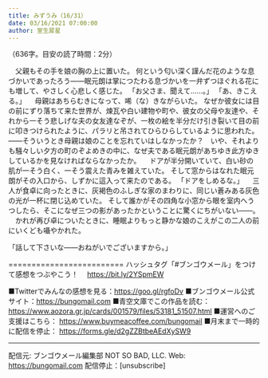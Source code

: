 ```yaml
---
title: みずうみ（16/31）
date: 03/16/2021 07:00:00
author: 室生犀星
---
```


（636字。目安の読了時間：2分）

　父親もその手を娘の胸の上に置いた。
何という匂い深く謹んだ花のような息づかいであったろう――眠元朗は掌につたわる息づかいを一弁ずつほぐれる花にも増して、やさしく心悲しく感じた。
「お父さま、聞えて……。」
「あ、きこえる。」
　母親はあちらむきになって、唏（な）きながらいた。
なぜか彼女には目の前にずり落ちて来た世界が、煉瓦や白い建物や町や、彼女の父母や友達や、それから一そう悲しげな夫の女友達なぞが、一枚の絵を半分だけ引き裂いて目の前に叩きつけられたように、パラリと吊されてひらひらしているように思われた。
――そういうとき母親は娘のことを忘れていはしなかったか？　いや、それよりも騒々しい夕方の町のぞよめきの中に、なぜ夫である眠元朗があちゆき此方ゆきしているかを見なければならなかったか。
　ドアが半分開いていて、白い砂の肌が一そう白く、一そう震えた青みを雑えていた。
そして窓からはなれた眠元朗がその入口から、しずかに這入って来たのである。
「ドアをしめるな。」
　三人が食卓に向ったときに、灰褐色のふしぎな家のまわりに、同じい蒼みある灰色の光が一杯に閉じ込めていた。
そして誰かがその四角な小窓から眼を室内へうつしたら、そこになぜ三つの影があったかということに驚くにちがいない――。
　かれが再び卓についたときに、睡眠よりもっと静かな娘のこえがこの二人の前にいくども囁やかれた。


「話して下さいな――おねがいでございますから。」

=========================
ハッシュタグ「#ブンゴウメール」をつけて感想をつぶやこう！　
https://bit.ly/2YSpmEW

■Twitterでみんなの感想を見る：https://goo.gl/rgfoDv
■ブンゴウメール公式サイト：https://bungomail.com
■青空文庫でこの作品を読む：https://www.aozora.gr.jp/cards/001579/files/53181_51507.html
■運営へのご支援はこちら： https://www.buymeacoffee.com/bungomail
■月末まで一時的に配信を停止： https://forms.gle/d2gZZBtbeAEdXySW9

-------
配信元: ブンゴウメール編集部
NOT SO BAD, LLC.
Web: https://bungomail.com
配信停止：[unsubscribe]

